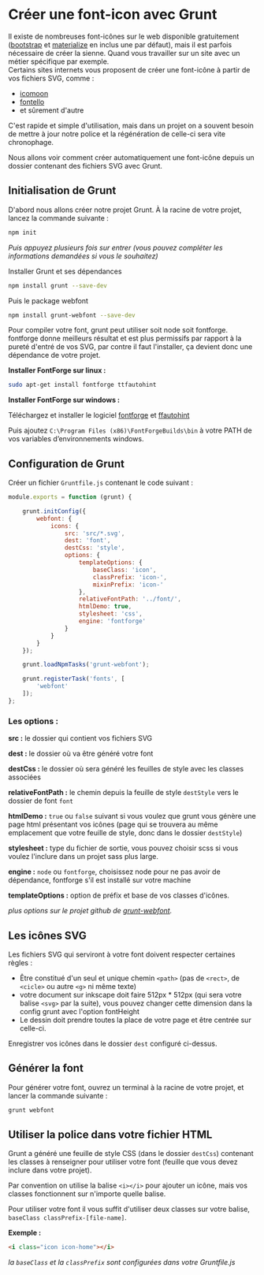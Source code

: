 # Créer une font-icon avec Grunt

Il existe de nombreuses font-icônes sur le web disponible gratuitement ([bootstrap](https://getbootstrap.com) et [materialize](http://www.materializecss.com/) en inclus une par défaut), mais il est parfois nécessaire de créer la sienne. Quand vous travailler sur un site avec un métier spécifique par exemple.  
Certains sites internets vous proposent de créer une font-icône à partir de vos fichiers SVG, comme :

- [icomoon](https://icomoon.io/)
- [fontello](http://www.fontello.com/)
- et sûrement d'autre

C'est rapide et simple d'utilisation, mais dans un projet on a souvent besoin de mettre à jour notre police et la régénération de celle-ci sera vite chronophage.

Nous allons voir comment créer automatiquement une font-icône depuis un dossier contenant des fichiers SVG avec Grunt.

## Initialisation de Grunt

D'abord nous allons créer notre projet Grunt. À la racine de votre projet, lancez la commande suivante :

```bash
npm init
```
*Puis appuyez plusieurs fois sur entrer (vous pouvez compléter les informations demandées si vous le souhaitez)*

Installer Grunt et ses dépendances

```bash
npm install grunt --save-dev
```

Puis le package webfont
```bash
npm install grunt-webfont --save-dev
```

Pour compiler votre font, grunt peut utiliser soit node soit fontforge.  
fontforge donne meilleurs résultat et est plus permissifs par rapport à la pureté d'entré de vos SVG, par contre il faut l'installer, ça devient donc une dépendance de votre projet.

**Installer FontForge sur linux :**

```bash
sudo apt-get install fontforge ttfautohint
```

**Installer FontForge sur windows :**

Téléchargez et installer le logiciel [fontforge](http://fontforge.github.io/en-US/downloads/windows/) et [ffautohint](https://www.freetype.org/ttfautohint/#download)

Puis ajoutez `C:\Program Files (x86)\FontForgeBuilds\bin` à votre PATH de vos variables d’environnements windows.

## Configuration de Grunt

Créer un fichier `Gruntfile.js` contenant le code suivant : 

```JavaScript
module.exports = function (grunt) {

    grunt.initConfig({
        webfont: {
            icons: {
                src: 'src/*.svg',
                dest: 'font',
                destCss: 'style',
                options: {
                    templateOptions: {
                        baseClass: 'icon',
                        classPrefix: 'icon-',
                        mixinPrefix: 'icon-'
                    },
                    relativeFontPath: '../font/',
                    htmlDemo: true,
                    stylesheet: 'css',
                    engine: 'fontforge'
                }
            }
        }
    });

    grunt.loadNpmTasks('grunt-webfont');

    grunt.registerTask('fonts', [
        'webfont'
    ]);
};
```
### Les options :

**src :** le dossier qui contient vos fichiers SVG

**dest :** le dossier où va être généré votre font
  
**destCss :** le dossier où sera généré les feuilles de style avec les classes associées

**relativeFontPath :** le chemin depuis la feuille de style `destStyle` vers le dossier de font `font`

**htmlDemo :** `true` ou `false` suivant si vous voulez que grunt vous génère une page html présentant vos icônes (page qui se trouvera au même emplacement que votre feuille de style, donc dans le dossier `destStyle`)

**stylesheet :** type du fichier de sortie, vous pouvez choisir scss si vous voulez l'inclure dans un projet sass plus large.

**engine :** `node` ou `fontforge`, choisissez node pour ne pas avoir de dépendance, fontforge s'il est installé sur votre machine

**templateOptions :** option de préfix et base de vos classes d'icônes.

*plus options sur le projet github de [grunt-webfont](https://github.com/sapegin/grunt-webfont).*

## Les icônes SVG

Les fichiers SVG qui serviront à votre font doivent respecter certaines règles :

- Être constitué d'un seul et unique chemin `<path>` (pas de `<rect>`, de `<cicle>` ou autre `<g>` ni même texte)
- votre document sur inkscape doit faire 512px * 512px (qui sera votre balise `<svg>` par la suite), vous pouvez changer cette dimension dans la config grunt avec l'option fontHeight
- Le dessin doit prendre toutes la place de votre page et être centrée sur celle-ci.

Enregistrer vos icônes dans le dossier `dest` configuré ci-dessus.

## Générer la font

Pour générer votre font, ouvrez un terminal à la racine de votre projet, et lancer la commande suivante :

```bash
grunt webfont
```

## Utiliser la police dans votre fichier HTML

Grunt a généré une feuille de style CSS (dans le dossier `destCss`) contenant les classes à renseigner pour utiliser votre font (feuille que vous devez inclure dans votre projet).

Par convention on utilise la balise `<i></i>` pour ajouter un icône, mais vos classes fonctionnent sur n'importe quelle balise.

Pour utiliser votre font il vous suffit d'utiliser deux classes sur votre balise, `baseClass classPrefix-[file-name]`.

**Exemple :**

```html
<i class="icon icon-home"></i>
```

*la `baseClass` et la `classPrefix` sont configurées dans votre Gruntfile.js*





